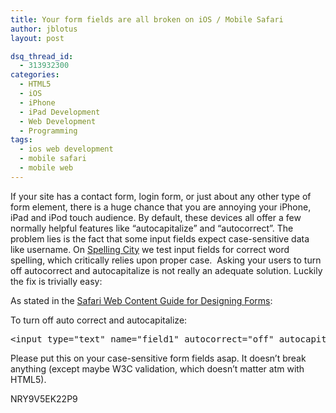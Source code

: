 ```yaml
---
title: Your form fields are all broken on iOS / Mobile Safari
author: jblotus
layout: post

dsq_thread_id:
  - 313932300
categories:
  - HTML5
  - iOS
  - iPhone
  - iPad Development
  - Web Development
  - Programming
tags:
  - ios web development
  - mobile safari
  - mobile web
---
```

If your site has a contact form, login form, or just about any other type of form element, there is a huge chance that you are annoying your iPhone, iPad and iPod touch audience. By default, these devices all offer a few normally helpful features like &#8220;autocapitalize&#8221; and &#8220;autocorrect&#8221;. The problem lies is the fact that some input fields expect case-sensitive data like username. On [Spelling City][1] we test input fields for correct word spelling, which critically relies upon proper case.  Asking your users to turn off autocorrect and autocapitalize is not really an adequate solution. Luckily the fix is trivially easy:

As stated in the [Safari Web Content Guide for Designing Forms][2]:

To turn off auto correct and autocapitalize:

<pre class="brush:plain">&lt;input type="text" name="field1" autocorrect="off" autocapitalize="off" /&gt;
</pre>

Please put this on your case-sensitive form fields asap. It doesn&#8217;t break anything (except maybe W3C validation, which doesn&#8217;t matter atm with HTML5).

NRY9V5EK22P9

 [1]: http://www.spellingcity.com
 [2]: http://developer.apple.com/library/safari/#documentation/appleapplications/reference/safariwebcontent/DesigningForms/DesigningForms.html
